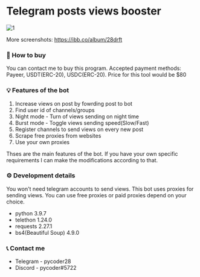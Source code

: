 # Telegram posts views booster

<img src="https://i.ibb.co/DV9rv2F/1.png" alt="1" border="0">

More screenshots: https://ibb.co/album/28drft

### 🛒 How to buy
You can contact me to buy this program. Accepted payment methods: Payeer, USDT(ERC-20), USDC(ERC-20). Price for this tool would be $80

### 💡 Features of the bot
1. Increase views on post by fowrding post to bot
2. Find user id of channels/groups
3. Night mode - Turn of views sending on night time
4. Burst mode - Toggle views sending speed(Slow/Fast)
5. Register channels to send views on every new post
6. Scrape free proxies from websites
7. Use your own proxies

Thses are the main features of the bot. If you have your own specific requirements I can make the modifications according to that.

### ⚙️ Development details
You won't need telegram accounts to send views. This bot uses proxies for sending views. You can use free proxies or paid proxies depend on your choice.
- python 3.9.7
- telethon 1.24.0
- requests 2.27.1
- bs4(Beautiful Soup) 4.9.0

### 📞 Contact me
* Telegram - pycoder28
* Discord - pycoder#5722
